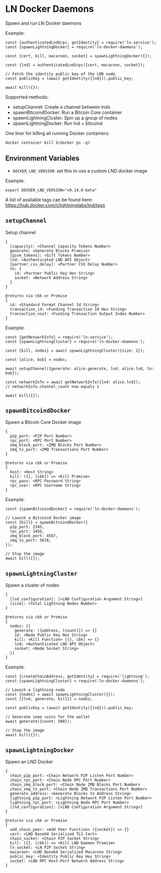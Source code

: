 # LN Docker Daemons

Spawn and run LN Docker daemons

Example:

```node
const {authenticatedLndGrpc, getIdentity} = require('ln-service');
const {spawnLightningDocker} = require('ln-docker-daemons');

const {cert, kill, macaroon, socket} = spawnLightningDocker({});

const {lnd} = authenticatedLndGrpc({cert, macaroon, socket});

// Fetch the identity public key of the LND node
const publicKey = (await getIdentity({lnd})).public_key;

await kill({});
```

Supported methods:

- setupChannel: Create a channel between lnds
- spawnBitcoindDocker: Run a Bitcoin Core container
- spawnLightningCluster: Spin up a group of nodes
- spawnLightningDocker: Run lnd + bitcoind

One liner for killing all running Docker containers:

```
docker container kill $(docker ps -q)
```

## Environment Variables

- `DOCKER_LND_VERSION`: set this to use a custom LND docker image

Example:

```shell
export DOCKER_LND_VERSION="v0.14.0-beta"
```

A list of available tags can be found here:
https://hub.docker.com/r/lightninglabs/lnd/tags

## `setupChannel`

Setup channel

    {
      [capacity]: <Channel Capacity Tokens Number>
      generate: <Generate Blocks Promise>
      [give_tokens]: <Gift Tokens Number>
      lnd: <Authenticated LND API Object>
      [partner_csv_delay]: <Partner CSV Delay Number>
      to: {
        id: <Partner Public Key Hex String>
        socket: <Network Address String>
      }
    }

    @returns via cbk or Promise
    {
      id: <Standard Format Channel Id String>
      transaction_id: <Funding Transaction Id Hex String>
      transaction_vout: <Funding Transaction Output Index Number>
    }

Example:

```node
const {getNetworkInfo} = require('ln-service');
const {spawnLightningCluster} = require('ln-docker-daemons');

const {kill, nodes} = await spawnLightningCluster({size: 2});

const [alice, bob] = nodes;

await setupChannel({generate: alice.generate, lnd: alice.lnd, to: bob});

const networkInfo = await getNetworkInfo({lnd: alice.lnd});
// networkInfo.channel_count now equals 1

await kill({});
```

## `spawnBitcoindDocker`

Spawn a Bitcoin Core Docker image

    {
      p2p_port: <P2P Port Number>
      rpc_port: <RPC Port Number>
      zmq_block_port: <ZMQ Blocks Port Number>
      zmq_tx_port: <ZMQ Transactions Port Number>
    }

    @returns via cbk or Promise
    {
      host: <Host String>
      kill: ({}, [cbk]) => <Kill Promise>
      rpc_pass: <RPC Password String>
      rpc_user: <RPC Username String>
    }

Example:

```node
const {spawnBitcoindDocker} = require('ln-docker-daemons');

// Launch a Bitcoind Docker image
const {kill} = spawnBitcoindDocker({
  p2p_port: 2345,
  rpc_port: 3456,
  zmq_block_port: 4567,
  zmq_tx_port: 5678,
});

// Stop the image
await kill({});
```

## `spawnLightningCluster`

Spawn a cluster of nodes

    {
      [lnd_configuration]: [<LND Configuration Argument String>]
      [size]: <Total Lightning Nodes Number>
    }

    @returns via cbk or Promise
    {
      nodes: [{
        generate: ({address, [count]}) => {}
        id: <Node Public Key Hex String>
        kill: <Kill Function> ({}, cbk) => {}
        lnd: <Authenticated LND API Object>
        socket: <Node Socket String>
      }]
    }

Example:

```node
const {createChainAddress, getIdentity} = require('lightning');
const {spawnLightningCluster} = require('ln-docker-daemons');

// Launch a lightning node
const {nodes} = await spawnLightningCluster({});
const [{lnd, generate, kill}] = nodes;

const publicKey = (await getIdentity({lnd})).public_key;

// Generate some coins for the wallet
await generate({count: 500});

// Stop the image
await kill({});
```

## `spawnLightningDocker`

Spawn an LND Docker

    {
      chain_p2p_port: <Chain Network P2P Listen Port Number>
      chain_rpc_port: <Chain Node RPC Port Number>
      chain_zmq_block_port: <Chain Node ZMQ Blocks Port Number>
      chain_zmq_tx_port: <Chain Node ZMQ Transactions Port Number>
      generate_address: <Generate Blocks to Address String>
      lightning_p2p_port: <Lightning Network P2P Listen Port Number>
      lightning_rpc_port: <Lightning Node RPC Port Number>
      [lnd_configuration]: [<LND Configuration Argument String>]
    }

    @returns via cbk or Promise
    {
      add_chain_peer: <Add Peer Function> ({socket}) => {}
      cert: <LND Base64 Serialized TLS Cert>
      chain_socket: <Chain P2P Socket String>
      kill: ({}, [cbk]) => <Kill LND Daemon Promise>
      ln_socket: <LN P2P Socket String>
      macaroon: <LND Base64 Serialized Macaroon String>
      public_key: <Identity Public Key Hex String>
      socket: <LND RPC Host:Port Network Address String>
    }
